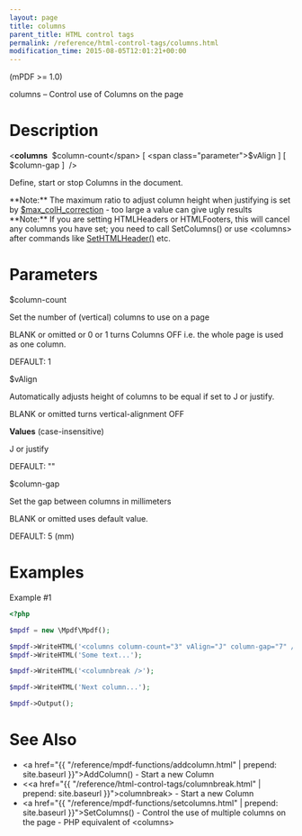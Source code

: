 ```yaml
---
layout: page
title: columns
parent_title: HTML control tags
permalink: /reference/html-control-tags/columns.html
modification_time: 2015-08-05T12:01:21+00:00
---
```


(mPDF >= 1.0)

columns – Control use of Columns on the page

# Description

&lt;**columns**  <span class="parameter">$column-count</span> 
[ <span class="parameter">$vAlign</span> ] 
[ <span class="parameter">$column-gap</span> ]  /&gt;

Define, start or stop Columns in the document.

<div class="alert alert-info" role="alert" markdown="1">
    **Note:** The maximum ratio to adjust column height when justifying is set by 
    <a href="{{ "/reference/mpdf-variables/max-colh-correction.html" | prepend: site.baseurl }}">$max_colH_correction</a> - 
    too large a value can give ugly results
</div>

<div class="alert alert-info" role="alert" markdown="1">
    **Note:** If you are setting HTMLHeaders or HTMLFooters, this will cancel any columns you have set; 
    you need to call SetColumns() or use &lt;columns&gt; after commands like 
    <a href="{{ "/reference/mpdf-functions/sethtmlheader.html" | prepend: site.baseurl }}">SetHTMLHeader()</a> etc.
</div>

# Parameters

<span class="parameter">$column-count</span>

Set the number of (vertical) columns to use on a page

<span class="smallblock">BLANK</span> or omitted or 0 or 1 turns Columns OFF i.e. the whole page is used as one column.

<span class="smallblock">DEFAULT</span>: 1

<span class="parameter">$vAlign</span>

Automatically adjusts height of columns to be equal if set to J or justify.

<span class="smallblock">BLANK</span> or omitted turns vertical-alignment OFF

**Values** (case-insensitive)

J or justify

<span class="smallblock">DEFAULT</span>: ""

<span class="parameter">$column-gap</span>

Set the gap between columns in millimeters

<span class="smallblock">BLANK</span> or omitted uses default value.

<span class="smallblock">DEFAULT</span>: 5 (mm)

# Examples

Example #1

```php
<?php

$mpdf = new \Mpdf\Mpdf();

$mpdf->WriteHTML('<columns column-count="3" vAlign="J" column-gap="7" />');
$mpdf->WriteHTML('Some text...');

$mpdf->WriteHTML('<columnbreak />');

$mpdf->WriteHTML('Next column...');

$mpdf->Output();


```

# See Also

- <a href="{{ "/reference/mpdf-functions/addcolumn.html" | prepend: site.baseurl }}">AddColumn()</a> - Start a new Column
- &lt;<a href="{{ "/reference/html-control-tags/columnbreak.html" | prepend: site.baseurl }}">columnbreak</a>&gt; - Start a new Column
- <a href="{{ "/reference/mpdf-functions/setcolumns.html" | prepend: site.baseurl }}">SetColumns()</a> - Control the use of multiple columns on the page - PHP equivalent of &lt;columns&gt;
